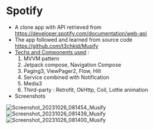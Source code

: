 # Spotify
* A clone app with API retrieved from https://developer.spotify.com/documentation/web-api
* The app followed and learned from source code https://github.com/t3chkid/Musify
* <u>Techs and Components used</u> :
  1. MVVM pattern
  2. Jetpack compose, Navigation Compose
  3. Paging3, ViewPager2, Flow, Hilt
  4. Service combined with Notification
  5. Media3
  6. Third-party : Retrofit, OkHttp, Coil, Lottie animation
* Screenshots

![Screenshot_20231026_081454_Musify](https://github.com/HoangNguyenHuy1220/Spotify/assets/71805048/c963a794-e341-4984-b114-015675a7e40e)
![Screenshot_20231026_081439_Musify](https://github.com/HoangNguyenHuy1220/Spotify/assets/71805048/54d95b78-f81d-4d59-ad04-13a32bb25a15)
![Screenshot_20231026_081400_Musify](https://github.com/HoangNguyenHuy1220/Spotify/assets/71805048/c8bd9abd-7a18-4fe0-a45f-53af8fddc7cd)
